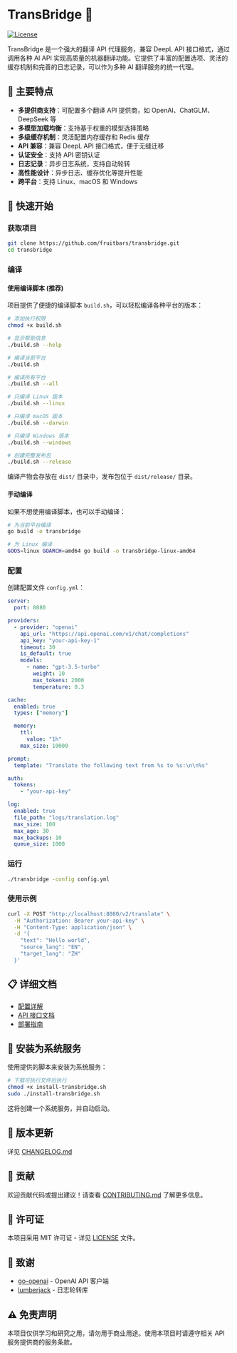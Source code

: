 # TransBridge 🌉

[![License](https://img.shields.io/badge/license-MIT-blue.svg)](LICENSE)

TransBridge 是一个强大的翻译 API 代理服务，兼容 DeepL API 接口格式，通过调用各种 AI API 实现高质量的机器翻译功能。它提供了丰富的配置选项、灵活的缓存机制和完善的日志记录，可以作为多种 AI 翻译服务的统一代理。

## 🌟 主要特点

- **多提供商支持**：可配置多个翻译 API 提供商，如 OpenAI、ChatGLM、DeepSeek 等
- **多模型加载均衡**：支持基于权重的模型选择策略
- **多级缓存机制**：灵活配置内存缓存和 Redis 缓存
- **API 兼容**：兼容 DeepL API 接口格式，便于无缝迁移
- **认证安全**：支持 API 密钥认证
- **日志记录**：异步日志系统，支持自动轮转
- **高性能设计**：异步日志、缓存优化等提升性能
- **跨平台**：支持 Linux、macOS 和 Windows

## 🚀 快速开始

### 获取项目
```bash
git clone https://github.com/fruitbars/transbridge.git
cd transbridge
```

### 编译

#### 使用编译脚本 (推荐)

项目提供了便捷的编译脚本 `build.sh`，可以轻松编译各种平台的版本：

```bash
# 添加执行权限
chmod +x build.sh

# 显示帮助信息
./build.sh --help

# 编译当前平台
./build.sh

# 编译所有平台
./build.sh --all

# 只编译 Linux 版本
./build.sh --linux

# 只编译 macOS 版本
./build.sh --darwin  

# 只编译 Windows 版本
./build.sh --windows

# 创建完整发布包
./build.sh --release
```

编译产物会存放在 `dist/` 目录中，发布包位于 `dist/release/` 目录。

#### 手动编译

如果不想使用编译脚本，也可以手动编译：

```bash
# 为当前平台编译
go build -o transbridge

# 为 Linux 编译
GOOS=linux GOARCH=amd64 go build -o transbridge-linux-amd64
```

### 配置
创建配置文件 `config.yml`：
```yaml
server:
  port: 8080

providers:
  - provider: "openai"
    api_url: "https://api.openai.com/v1/chat/completions"
    api_key: "your-api-key-1"
    timeout: 30
    is_default: true
    models:
      - name: "gpt-3.5-turbo"
        weight: 10
        max_tokens: 2000
        temperature: 0.3

cache:
  enabled: true
  types: ["memory"]

  memory:
    ttl:
      value: "1h"
    max_size: 10000

prompt:
  template: "Translate the following text from %s to %s:\n\n%s"

auth:
  tokens:
    - "your-api-key"

log:
  enabled: true
  file_path: "logs/translation.log"
  max_size: 100
  max_age: 30
  max_backups: 10
  queue_size: 1000
```

### 运行
```bash
./transbridge -config config.yml
```

### 使用示例
```bash
curl -X POST "http://localhost:8080/v2/translate" \
  -H "Authorization: Bearer your-api-key" \
  -H "Content-Type: application/json" \
  -d '{
    "text": "Hello world",
    "source_lang": "EN",
    "target_lang": "ZH"
  }'
```

## 📋 详细文档

- [配置详解](CONFIGURATION.md)
- [API 接口文档](docs/API.md)
- [部署指南](docs/DEPLOYMENT.md)

## 🔧 安装为系统服务

使用提供的脚本来安装为系统服务：

```bash
# 下载可执行文件后执行
chmod +x install-transbridge.sh
sudo ./install-transbridge.sh
```

这将创建一个系统服务，并自动启动。

## 🔄 版本更新

详见 [CHANGELOG.md](CHANGELOG.md)

## 🤝 贡献

欢迎贡献代码或提出建议！请查看 [CONTRIBUTING.md](CONTRIBUTING.md) 了解更多信息。

## 📜 许可证

本项目采用 MIT 许可证 - 详见 [LICENSE](LICENSE) 文件。

## 🙏 致谢

- [go-openai](https://github.com/sashabaranov/go-openai) - OpenAI API 客户端
- [lumberjack](https://github.com/natefinch/lumberjack) - 日志轮转库

## ⚠️ 免责声明

本项目仅供学习和研究之用，请勿用于商业用途。使用本项目时请遵守相关 API 服务提供商的服务条款。